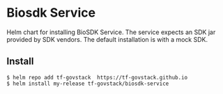 # Biosdk Service

Helm chart for installing BioSDK Service.  The service expects an SDK jar provided by SDK vendors.  The default installation is with a mock SDK.

## Install

```console
$ helm repo add tf-govstack  https://tf-govstack.github.io
$ helm install my-release tf-govstack/biosdk-service
```


